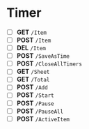 # Timer
- [ ] **GET** `/Item`
- [ ] **POST** `/Item`
- [ ] **DEL** `/Item`
- [ ] **POST** `/SaveAsTime`
- [ ] **POST** `/CloseAllTimers`
- [ ] **GET** `/Sheet`
- [ ] **GET** `/Total`
- [ ] **POST** `/Add`
- [ ] **POST** `/Start`
- [ ] **POST** `/Pause`
- [ ] **POST** `/PauseAll`
- [ ] **POST** `/ActiveItem`